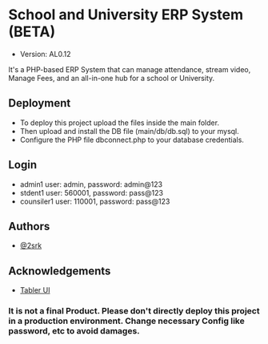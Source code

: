 
# School and University ERP System (BETA)
- Version: AL0.12
  
It's a PHP-based ERP System that can manage attendance, stream video, Manage Fees, and an all-in-one hub for a school or University.


## Deployment

- To deploy this project upload the files inside the main folder.
- Then upload and install the DB file (main/db/db.sql) to your mysql.
- Configure the PHP file dbconnect.php to your database credentials.




## Login

- admin1 user: admin, password: admin@123
- stdent1 user: 560001, password: pass@123
- counsiler1 user: 110001, password: pass@123



## Authors

- [@2srk](https://www.github.com/2srk)


## Acknowledgements

 - [Tabler UI](https://github.com/tabler/tabler)


### It is not a final Product. Please don't directly deploy this project in a production environment. Change necessary Config like password, etc to avoid damages.

